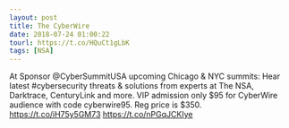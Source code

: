```yaml
---
layout: post
title: The CyberWire
date: 2018-07-24 01:00:22
tourl: https://t.co/HQuCt1gLbK
tags: [NSA]
---
```

At Sponsor @CyberSummitUSA upcoming Chicago &amp; NYC summits: Hear latest #cybersecurity threats &amp; solutions from experts at The NSA, Darktrace, CenturyLink and more. VIP admission only $95 for CyberWire audience with code cyberwire95. Reg price is $350. https://t.co/iH75y5GM73 https://t.co/nPGqJCKIye